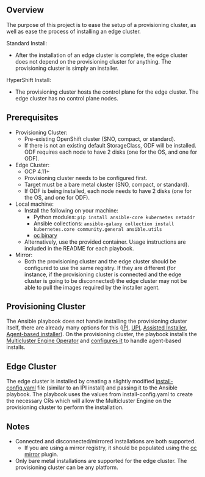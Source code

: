 ## Overview
The purpose of this project is to ease the setup of a provisioning cluster, as well as ease the process of installing an edge cluster.

Standard Install:
* After the installation of an edge cluster is complete, the edge cluster does not depend on the provisioning cluster for anything. The provisioning cluster is simply an installer.

HyperShift Install:
* The provisioning cluster hosts the control plane for the edge cluster. The edge cluster has no control plane nodes.
## Prerequisites
* Provisioning Cluster:
  * Pre-existing OpenShift cluster (SNO, compact, or standard).
  * If there is not an existing default StorageClass, ODF will be installed. ODF requires each node to have 2 disks (one for the OS, and one for ODF).
* Edge Cluster:
  * OCP 4.11+
  * Provisioning cluster needs to be configured first.
  * Target must be a bare metal cluster (SNO, compact, or standard).
  * If ODF is being installed, each node needs to have 2 disks (one for the OS, and one for ODF).
* Local machine:
  * Install the following on your machine:
    * Python modules: ```pip install ansible-core kubernetes netaddr```
    * Ansible collections: ```ansible-galaxy collection install kubernetes.core community.general ansible.utils```
    * [oc binary](https://mirror.openshift.com/pub/openshift-v4/clients/ocp/stable/openshift-client-linux.tar.gz)
  * Alternatively, use the provided container. Usage instructions are included in the README for each playbook.
* Mirror:
  * Both the provisioning cluster and the edge cluster should be configured to use the same registry. If they are different (for instance, if the provisioning cluster is connected and the edge cluster is going to be disconnected) the edge cluster may not be able to pull the images required by the installer agent.

## Provisioning Cluster
The Ansible playbook does not handle installing the provisioning cluster itself, there are already many options for this ([IPI](https://docs.openshift.com/container-platform/latest/installing/installing_bare_metal_ipi/ipi-install-overview.html), [UPI](https://docs.openshift.com/container-platform/latest/installing/installing_bare_metal/installing-bare-metal.html), [Assisted Installer](https://docs.openshift.com/container-platform/latest/installing/installing_on_prem_assisted/installing-on-prem-assisted.html), [Agent-based installer](https://docs.openshift.com/container-platform/latest/installing/installing_with_agent_based_installer/preparing-to-install-with-agent-based-installer.html)). On the provisioning cluster, the playbook installs the [Multicluster Engine Operator](https://access.redhat.com/documentation/en-us/red_hat_advanced_cluster_management_for_kubernetes/2.6/html-single/multicluster_engine/index) and [configures it](https://github.com/openshift/assisted-service/tree/master/docs/hive-integration) to handle agent-based installs.

## Edge Cluster
The edge cluster is installed by creating a slightly modified [install-config.yaml](https://docs.openshift.com/container-platform/latest/installing/installing_bare_metal_ipi/ipi-install-installation-workflow.html#additional-resources_config) file (similar to an IPI install) and passing it to the Ansible playbook. The playbook uses the values from install-config.yaml to create the necessary CRs which will allow the Multicluster Engine on the provisioning cluster to perform the installation.

## Notes
* Connected and disconnected/mirrored installations are both supported.
  * If you are using a mirror registry, it should be populated using the [oc mirror](https://docs.openshift.com/container-platform/latest/installing/disconnected_install/installing-mirroring-disconnected.html) plugin.
* Only bare metal installations are supported for the edge cluster. The provisioning cluster can be any platform.
